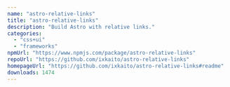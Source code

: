 ```yaml
---
name: "astro-relative-links"
title: "astro-relative-links"
description: "Build Astro with relative links."
categories:
  - "css+ui"
  - "frameworks"
npmUrl: "https://www.npmjs.com/package/astro-relative-links"
repoUrl: "https://github.com/ixkaito/astro-relative-links"
homepageUrl: "https://github.com/ixkaito/astro-relative-links#readme"
downloads: 1474
---
```

